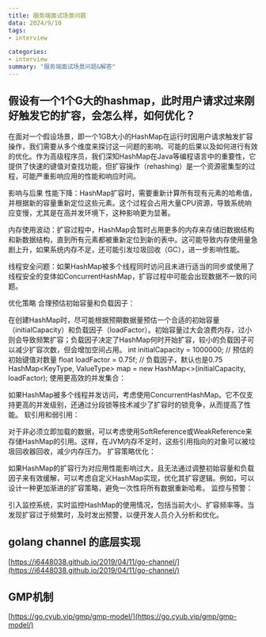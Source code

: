 ```yaml
---
title: 服务端面试场景问题 
data: 2024/9/10　
tags:
- interview

categories:
- interview
summary: "服务端面试场景问题&解答"
---
```

## 假设有一个1个G大的hashmap，此时用户请求过来刚好触发它的扩容，会怎么样，如何优化？
在面对一个假设场景，即一个1GB大小的HashMap在运行时因用户请求触发扩容操作，我们需要从多个维度来探讨这一问题的影响、可能的后果以及如何进行有效的优化。作为高级程序员，我们深知HashMap在Java等编程语言中的重要性，它提供了快速的键值对查找功能，但扩容操作（rehashing）是一个资源密集型的过程，可能严重影响应用的性能和响应时间。

影响与后果
性能下降：HashMap扩容时，需要重新计算所有现有元素的哈希值，并根据新的容量重新定位这些元素。这个过程会占用大量CPU资源，导致系统响应变慢，尤其是在高并发环境下，这种影响更为显著。

内存使用波动：扩容过程中，HashMap会暂时占用更多的内存来存储旧数据结构和新数据结构，直到所有元素都被重新定位到新的表中。这可能导致内存使用量急剧上升，如果系统内存不足，还可能引发垃圾回收（GC），进一步影响性能。

线程安全问题：如果HashMap被多个线程同时访问且未进行适当的同步或使用了线程安全的变体如ConcurrentHashMap，扩容过程中可能会出现数据不一致的问题。

优化策略
合理预估初始容量和负载因子：

在创建HashMap时，尽可能根据预期数据量预估一个合适的初始容量（initialCapacity）和负载因子（loadFactor）。初始容量过大会浪费内存，过小则会导致频繁扩容；负载因子决定了HashMap何时开始扩容，较小的负载因子可以减少扩容次数，但会增加空间占用。
int initialCapacity = 1000000; // 预估的初始键值对数量
float loadFactor = 0.75f; // 负载因子，默认也是0.75
HashMap<KeyType, ValueType> map = new HashMap<>(initialCapacity, loadFactor);
使用更高效的并发集合：

如果HashMap被多个线程并发访问，考虑使用ConcurrentHashMap。它不仅支持更高的并发级别，还通过分段锁等技术减少了扩容时的锁竞争，从而提高了性能。
软引用和弱引用：

对于非必须立即加载的数据，可以考虑使用SoftReference或WeakReference来存储HashMap的引用。这样，在JVM内存不足时，这些引用指向的对象可以被垃圾回收器回收，减少内存压力。
扩容策略优化：

如果HashMap的扩容行为对应用性能影响过大，且无法通过调整初始容量和负载因子来有效缓解，可以考虑自定义HashMap实现，优化其扩容逻辑。例如，可以设计一种更加渐进的扩容策略，避免一次性将所有数据重新哈希。
监控与预警：

引入监控系统，实时监控HashMap的使用情况，包括当前大小、扩容频率等。当发现扩容过于频繁时，及时发出预警，以便开发人员介入分析和优化。

## golang channel 的底层实现

[https://i6448038.github.io/2019/04/11/go-channel/](https://i6448038.github.io/2019/04/11/go-channel/)

## GMP机制
[https://go.cyub.vip/gmp/gmp-model/](https://go.cyub.vip/gmp/gmp-model/)